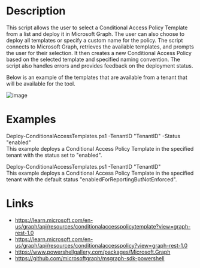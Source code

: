 # Description
  This script allows the user to select a Conditional Access Policy Template from a list and deploy it in Microsoft Graph. The user can also choose to deploy all templates or specify a custom name for the policy.
    The script connects to Microsoft Graph, retrieves the available templates, and prompts the user for their selection. It then creates a new Conditional Access Policy based on the selected template and specified naming convention.
    The script also handles errors and provides feedback on the deployment status.
    
Below is an example of the templates that are available from a tenant that will be available for the tool.

![image](https://github.com/user-attachments/assets/fa78ee0c-748a-4a48-83a8-8d460c7d9762)

# Examples
  Deploy-ConditionalAccessTemplates.ps1 -TenantID "TenantID" -Status "enabled"  
This example deploys a Conditional Access Policy Template in the specified tenant with the status set to "enabled".

  Deploy-ConditionalAccessTemplates.ps1 -TenantID "TenantID"  
This example deploys a Conditional Access Policy Template in the specified tenant with the default status "enabledForReportingButNotEnforced".

# Links
- https://learn.microsoft.com/en-us/graph/api/resources/conditionalaccesspolicytemplate?view=graph-rest-1.0
- https://learn.microsoft.com/en-us/graph/api/resources/conditionalaccesspolicy?view=graph-rest-1.0
- https://www.powershellgallery.com/packages/Microsoft.Graph
- https://github.com/microsoftgraph/msgraph-sdk-powershell

